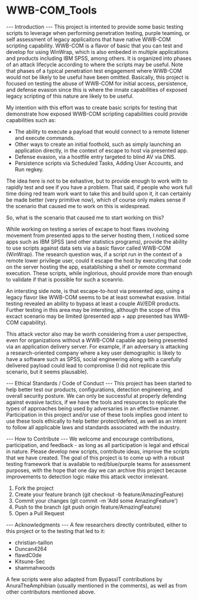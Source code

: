 # WWB-COM_Tools

--- Introduction ---
This project is intented to provide some basic testing scripts to leverage when performing penetration testing, purple teaming, or self assessment of legacy applicaitons that have native WWB-COM scripting capability. WWB-COM is a flavor of basic that you can test and develop for using WinWrap, which is also embeded in multiple applications and products including IBM SPSS, among others. It is organized into phases of an attack lifecycle according to where the scripts may be useful. Note that phases of a typical penetration test engagement where WWB-COM would not be likely to be useful have been omitted. Basically, this project is focused on testing the abuse of WWB-COM for initial access, persistence, and defense evasion since this is where the innate capabilities of exposed legacy scripting of this nature are likely to be useful.  

My intention with this effort was to create basic scripts for testing that demonstrate how exposed WWB-COM scripting capabilities could provide capabilities such as:
 - The ability to execute a payload that would connect to a remote listener and execute commands.
 - Other ways to create an initial foothold, such as simply launching an application directly, in the context of escape to host via presented app.
 - Defense evasion, via a hostfile entry targeted to blind <some> AV via DNS.
 - Persistence scripts via Scheduled Tasks, Adding User Accounts, and Run regkey.

The idea here is not to be exhastive, but to provide enough to work with to rapidly test and see if you have a problem.  That said, if people who work full time doing red team work want to take this and build upon it, it can certainly be made better (very primitive now), which of course only makes sense if the scenario that caused me to work on this is widespread.  

So, what is the scenario that caused me to start working on this?  

While working on testing a series of excape to host flaws involving movement from presented apps to the server hosting them, I noticed some apps such as IBM SPSS (and other statistics programs), provide the ability to use scripts against data sets via a basic flavor called WWB-COM (WinWrap). The research question was, if a script run in the context of a remote lower privilege user, could it escape the host by executing that code on the server hosting the app, esatablishing a shell or remote command execution. These scripts, while inglorious, should provide more than enough to validate if that is possible for such a sceanrio.  

An intersting side note, is that escape-to-host via presented app, using a legacy flavor like WWB-COM seems to be at least somewhat evasive. Initial testing revealed an ability to bypass at least a couple AV/EDR products.  Further testing in this area may be intersting, although the scope of this excact scenario may be limited (presented app + app presented has WWB-COM capability).  

This attack vector also may be worth considering from a user perspective, even for organizations without a WWB-COM capable app being presented via an application delivery server. For example, if an adversary is attacking a research-oriented company where a key user demographic is likely to have a software such as SPSS, social engineering along with a carefully delivered payload could lead to compromise (I did not replicate this scenario, but it seems plausable). 

--- Ethical Standards / Code of Conduct ---
This project has been started to help better test our products, configurations, detection engineering, and overall security posture. We can only be successful at properly defending against evasive tactics, if we have the tools and resources to replicate the types of approaches being used by adversaries in an effective manner. Participation in this project and/or use of these tools implies good intent to use these tools ethically to help better protect/defend, as well as an intent to follow all applicable laws and standards associated with the industry.

--- How to Contribute ---
We welcome and encourage contributions, participation, and feedback - as long as all participation is legal and ethical in nature. Please develop new scripts, contribute ideas, improve the scripts that we have created. The goal of this project is to come up with a robust testing framework that is available to red/blue/purple teams for assessment purposes, with the hope that one day we can archive this project because improvements to detection logic make this attack vector irrelevant.

1. Fork the project
2. Create your feature branch (git checkout -b feature/AmazingFeature)
3. Commit your changes (git commit -m 'Add some AmazingFeature')
4. Push to the branch (git push origin feature/AmazingFeature)
5. Open a Pull Request
   
--- Acknowledgments ---
A few researchers directly contributed, either to this project or to the testing that led to it:
 - christian-taillon
 - Duncan4264
 - flawdC0de
 - Kitsune-Sec
 - shammahwoods

A few scripts were also adapted from BypassIT contributions by AnuraTheAmphibian (usually mentioned in the comments), as well as from other contributors mentioned above.  
 


